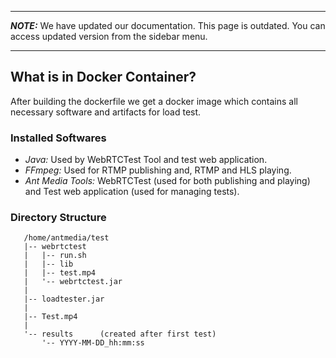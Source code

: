 ***
**_NOTE:_** We have updated our documentation. This page is outdated. You can access updated version from the sidebar menu.
***
## What is in Docker Container?
After building the dockerfile we get a docker image which contains all necessary software and artifacts for load test.
### Installed Softwares
- *Java:* Used by WebRTCTest Tool and test web application.
- *FFmpeg:* Used for RTMP publishing and, RTMP and HLS playing.
- *Ant Media Tools:* WebRTCTest (used for both publishing and playing) and Test web application (used for managing tests).

### Directory Structure  
```
   /home/antmedia/test
   |-- webrtctest
   |   |-- run.sh
   |   |-- lib
   |   |-- test.mp4
   |   '-- webrtctest.jar
   |
   |-- loadtester.jar
   |
   |-- Test.mp4
   |
   '-- results      (created after first test)
       '-- YYYY-MM-DD_hh:mm:ss
    
```